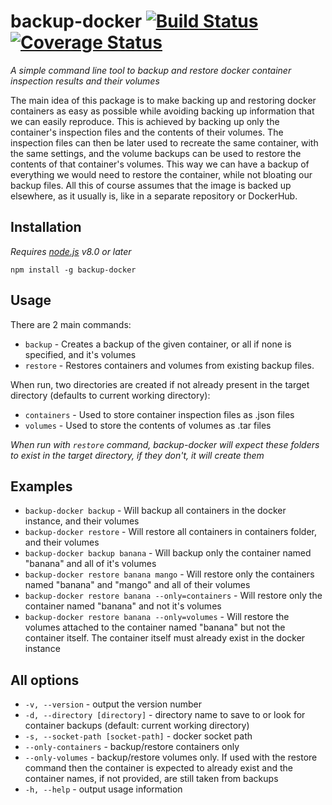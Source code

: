 # backup-docker [![Build Status](https://travis-ci.org/tlaanemaa/backup-docker.svg?branch=master)](https://travis-ci.org/tlaanemaa/backup-docker) [![Coverage Status](https://coveralls.io/repos/github/tlaanemaa/backup-docker/badge.svg)](https://coveralls.io/github/tlaanemaa/backup-docker)
_A simple command line tool to backup and restore docker container inspection results and their volumes_

The main idea of this package is to make backing up and restoring docker containers as easy as possible while avoiding backing up information that we can easily reproduce. This is achieved by backing up only the container's inspection files and the contents of their volumes. The inspection files can then be later used to recreate the same container, with the same settings, and the volume backups can be used to restore the contents of that container's volumes. This way we can have a backup of everything we would need to restore the container, while not bloating our backup files. All this of course assumes that the image is backed up elsewhere, as it usually is, like in a separate repository or DockerHub.

## Installation
_Requires [node.js](https://nodejs.org/en/download/) v8.0 or later_
```
npm install -g backup-docker
```

## Usage
There are 2 main commands:
- `backup` - Creates a backup of the given container, or all if none is specified, and it's volumes
- `restore` - Restores containers and volumes from existing backup files. 

When run, two directories are created if not already present in the target directory (defaults to current working directory):
- `containers` - Used to store container inspection files as .json files
- `volumes` - Used to store the contents of volumes as .tar files

_When run with `restore` command, backup-docker will expect these folders to exist in the target directory, if they don't, it will create them_

## Examples
- `backup-docker backup` - Will backup all containers in the docker instance, and their volumes
- `backup-docker restore` - Will restore all containers in containers folder, and their volumes
- `backup-docker backup banana` - Will backup only the container named "banana" and all of it's volumes
- `backup-docker restore banana mango` - Will restore only the containers named "banana" and "mango" and all of their volumes
- `backup-docker restore banana --only=containers` - Will restore only the container named "banana" and not it's volumes
- `backup-docker restore banana --only=volumes` - Will restore the volumes attached to the container named "banana" but not the container itself. The container itself must already exist in the docker instance

## All options
- `-v, --version` - output the version number
- `-d, --directory [directory]` - directory name to save to or look for container backups (default: current working directory)
- `-s, --socket-path [socket-path]` - docker socket path
- `--only-containers` - backup/restore containers only
- `--only-volumes` - backup/restore volumes only. If used with the restore command then the container is expected to already exist and the container names, if not provided, are still taken from backups
- `-h, --help` - output usage information
